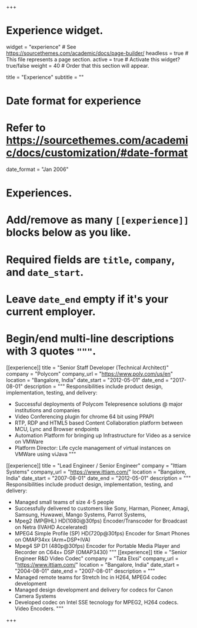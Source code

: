 +++
# Experience widget.
widget = "experience"  # See https://sourcethemes.com/academic/docs/page-builder/
headless = true  # This file represents a page section.
active = true  # Activate this widget? true/false
weight = 40  # Order that this section will appear.

title = "Experience"
subtitle = ""

# Date format for experience
#   Refer to https://sourcethemes.com/academic/docs/customization/#date-format
date_format = "Jan 2006"

# Experiences.
#   Add/remove as many `[[experience]]` blocks below as you like.
#   Required fields are `title`, `company`, and `date_start`.
#   Leave `date_end` empty if it's your current employer.
#   Begin/end multi-line descriptions with 3 quotes `"""`.
[[experience]]
  title = "Senior Staff Developer (Technical Architect)"
  company = "Polycom"
  company_url = "https://www.poly.com/us/en"
  location = "Bangalore, India"
  date_start = "2012-05-01"
  date_end = "2017-08-01"
  description = """
  Responsibilities include product design, implementation, testing, and delivery:
  
  * Successful deployments of Polycom Telepresence solutions @ major institutions and companies
  * Video Conferencing plugin for chrome 64 bit using PPAPI
  * RTP, RDP and HTML5 based Content Collaboration platform between MCU, Lync and Browser endpoints
  * Automation Platform for bringing up Infrastructure for Video as a service on VMWare
  * Platform Director: Life cycle management of virtual instances on VMWare using viJava
  """

[[experience]]
  title = "Lead Engineer / Senior Engineer"
  company = "Ittiam Systems"
  company_url = "https://www.ittiam.com/"
  location = "Bangalore, India"
  date_start = "2007-08-01"
  date_end = "2012-05-01"
  description = """
  Responsibilities include product design, implementation, testing, and delivery:
  
  * Managed small teams of size 4-5 people
  * Successfully delivered to customers like Sony, Harman, Pioneer, Amagi, Samsung, Huwawei, Mango Systems, Parrot Systems, 
  * Mpeg2 (MP@HL) HD(1080i@30fps) Encoder/Transcoder for Broadcast on Netra (IVAHD Accelerated)
  * MPEG4 Simple Profile (SP) HD(720p@30fps) Encoder for Smart Phones on OMAP34xx (Arm+DSP+IVA)
  * Mpeg4 SP D1 (480p@30fps) Encoder for Portable Media Player and Recorder on C64x+ DSP (OMAP3430) 
  """
[[experience]]
  title = "Senior Engineer R&D Video Codec"
  company = "Tata Elxsi"
  company_url = "https://www.ittiam.com/"
  location = "Bangalore, India"
  date_start = "2004-08-01"
  date_end = "2007-08-01"
  description = """  
  * Managed remote teams for Stretch Inc in H264, MPEG4 codec development
  * Managed design development and delivery for codecs for Canon Camera Systems
  * Developed codec on Intel SSE tecnology for MPEG2, H264 codecs. Video Encoders. 
  """

+++
